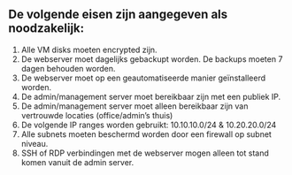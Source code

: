 ## De volgende eisen zijn aangegeven als noodzakelijk:

1. Alle VM disks moeten encrypted zijn.  
2. De webserver moet dagelijks gebackupt worden. De backups moeten 7 dagen behouden worden.  
3. De webserver moet op een geautomatiseerde manier geïnstalleerd worden.  
4. De admin/management server moet bereikbaar zijn met een publiek IP.  
5. De admin/management server moet alleen bereikbaar zijn van vertrouwde locaties (office/admin’s thuis)  
6. De volgende IP ranges worden gebruikt: 10.10.10.0/24 & 10.20.20.0/24  
7. Alle subnets moeten beschermd worden door een firewall op subnet niveau.  
8. SSH of RDP verbindingen met de webserver mogen alleen tot stand komen vanuit de admin server.    
